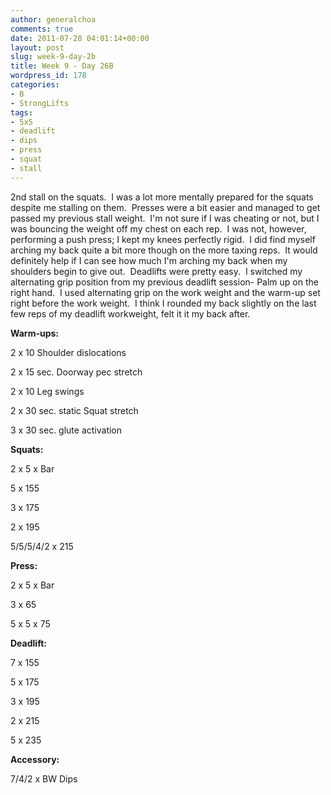 ```yaml
---
author: generalchoa
comments: true
date: 2011-07-28 04:01:14+00:00
layout: post
slug: week-9-day-2b
title: Week 9 - Day 26B
wordpress_id: 178
categories:
- B
- StrongLifts
tags:
- 5x5
- deadlift
- dips
- press
- squat
- stall
---
```


2nd stall on the squats.  I was a lot more mentally prepared for the squats despite me stalling on them.  Presses were a bit easier and managed to get passed my previous stall weight.  I'm not sure if I was cheating or not, but I was bouncing the weight off my chest on each rep.  I was not, however, performing a push press; I kept my knees perfectly rigid.  I did find myself arching my back quite a bit more though on the more taxing reps.  It would definitely help if I can see how much I'm arching my back when my shoulders begin to give out.  Deadlifts were pretty easy.  I switched my alternating grip position from my previous deadlift session- Palm up on the right hand.  I used alternating grip on the work weight and the warm-up set right before the work weight.  I think I rounded my back slightly on the last few reps of my deadlift workweight, felt it it my back after.

**Warm-ups:**

2 x 10 Shoulder dislocations

2 x 15 sec. Doorway pec stretch

2 x 10 Leg swings

2 x 30 sec. static Squat stretch

3 x 30 sec. glute activation

**Squats:**

2 x 5 x Bar

5 x 155

3 x 175

2 x 195

5/5/5/4/2 x 215

**Press:**

2 x 5 x Bar

3 x 65

5 x 5 x 75

**Deadlift:**

7 x 155

5 x 175

3 x 195

2 x 215

5 x 235

**Accessory:**

7/4/2 x BW Dips

